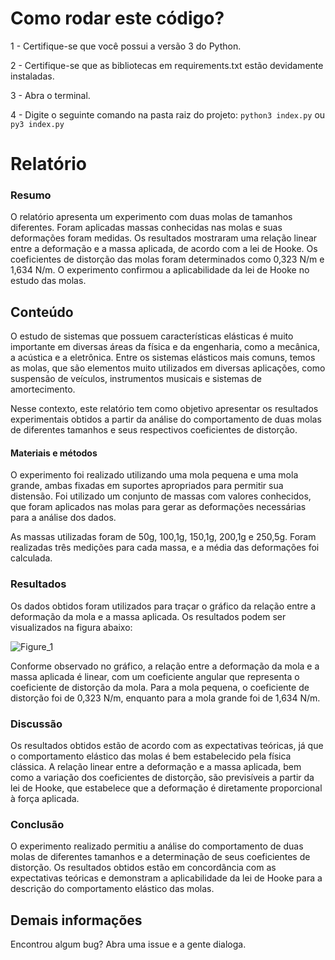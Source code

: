 # Como rodar este código?

1 - Certifique-se que você possui a versão 3 do Python. 

2 - Certifique-se que as bibliotecas em requirements.txt estão devidamente instaladas.

3 - Abra o terminal.

4 - Digite o seguinte comando na pasta raiz do projeto: `python3 index.py` ou `py3 index.py`


# Relatório

### Resumo
O relatório apresenta um experimento com duas molas de tamanhos diferentes. Foram aplicadas massas conhecidas nas molas e suas deformações foram medidas. Os resultados mostraram uma relação linear entre a deformação e a massa aplicada, de acordo com a lei de Hooke. Os coeficientes de distorção das molas foram determinados como 0,323 N/m e 1,634 N/m. O experimento confirmou a aplicabilidade da lei de Hooke no estudo das molas.

## Conteúdo
  O estudo de sistemas que possuem características elásticas é muito importante em diversas áreas da física e da engenharia, como a mecânica, a acústica e a eletrônica. Entre os sistemas elásticos mais comuns, temos as molas, que são elementos muito utilizados em diversas aplicações, como suspensão de veículos, instrumentos musicais e sistemas de amortecimento.

Nesse contexto, este relatório tem como objetivo apresentar os resultados experimentais obtidos a partir da análise do comportamento de duas molas de diferentes tamanhos e seus respectivos coeficientes de distorção.

#### Materiais e métodos

O experimento foi realizado utilizando uma mola pequena e uma mola grande, ambas fixadas em suportes apropriados para permitir sua distensão. Foi utilizado um conjunto de massas com valores conhecidos, que foram aplicados nas molas para gerar as deformações necessárias para a análise dos dados.

As massas utilizadas foram de 50g, 100,1g, 150,1g, 200,1g e 250,5g. Foram realizadas três medições para cada massa, e a média das deformações foi calculada.

### Resultados

Os dados obtidos foram utilizados para traçar o gráfico da relação entre a deformação da mola e a massa aplicada. Os resultados podem ser visualizados na figura abaixo:

![Figure_1](https://github.com/electric-Rick/pyGraph/assets/67898747/c1cf71b8-50e0-4c53-b923-63d8d4600e23)

Conforme observado no gráfico, a relação entre a deformação da mola e a massa aplicada é linear, com um coeficiente angular que representa o coeficiente de distorção da mola. Para a mola pequena, o coeficiente de distorção foi de 0,323 N/m, enquanto para a mola grande foi de 1,634 N/m.

### Discussão

Os resultados obtidos estão de acordo com as expectativas teóricas, já que o comportamento elástico das molas é bem estabelecido pela física clássica. A relação linear entre a deformação e a massa aplicada, bem como a variação dos coeficientes de distorção, são previsíveis a partir da lei de Hooke, que estabelece que a deformação é diretamente proporcional à força aplicada.

### Conclusão

O experimento realizado permitiu a análise do comportamento de duas molas de diferentes tamanhos e a determinação de seus coeficientes de distorção. Os resultados obtidos estão em concordância com as expectativas teóricas e demonstram a aplicabilidade da lei de Hooke para a descrição do comportamento elástico das molas.



## Demais informações
  Encontrou algum bug? Abra uma issue e a gente dialoga.
  
  
